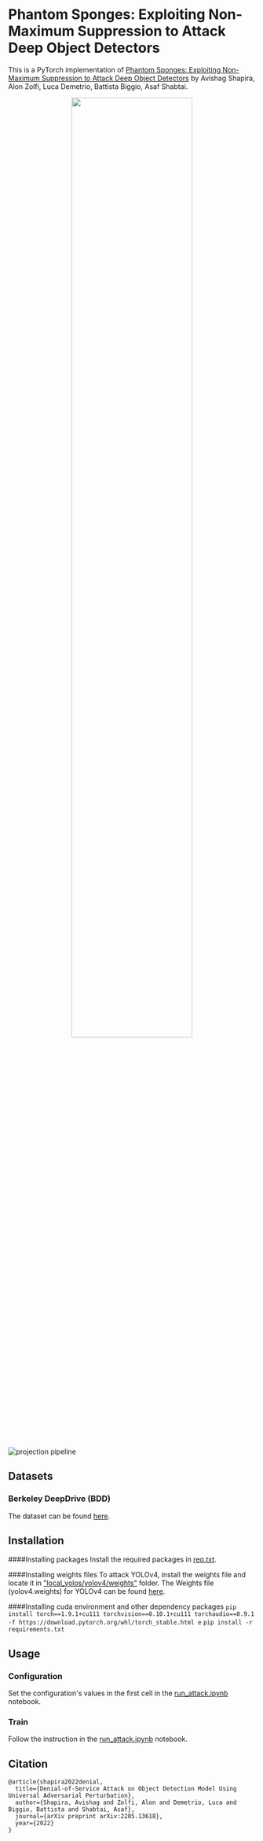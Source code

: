 # Phantom Sponges: Exploiting Non-Maximum Suppression to Attack Deep Object Detectors

This is a PyTorch implementation of [Phantom Sponges: Exploiting Non-Maximum Suppression to Attack Deep Object Detectors](https://arxiv.org/abs/2205.13618) by Avishag Shapira, Alon Zolfi, Luca Demetrio, Battista Biggio, Asaf Shabtai.

<p align="center">
<img src="https://github.com/AvishagS422/PhantomSponges/blob/main/images/intro.png" width=70% height=70% />
</p>

![projection pipeline](https://github.com/AvishagS422/PhantomSponges/blob/main/images/pipleline.png?raw=true)

## Datasets

### Berkeley DeepDrive (BDD)
The dataset can be found [here](https://doc.bdd100k.com/download.html#k-images).

## Installation
####Installing packages
Install the required packages in [req.txt](https://github.com/AvishagS422/PhantomSponges/tree/master/req.txt).

####Installing weights files
To attack YOLOv4, install the weights file and locate it in ["local_yolos/yolov4/weights"](https://github.com/AvishagS422/PhantomSponges/blob/master/local_yolos/yolov4/weights) folder.
The Weights file (yolov4.weights) for YOLOv4 can be found [here](https://github.com/WongKinYiu/PyTorch_YOLOv4).

####Installing cuda environment and other dependency packages
`pip install torch==1.9.1+cu111 torchvision==0.10.1+cu111 torchaudio==0.9.1 -f https://download.pytorch.org/whl/torch_stable.html
e`
`pip install -r requirements.txt`

## Usage

### Configuration
Set the configuration's values in the first cell in the [run_attack.ipynb](https://github.com/AvishagS422/PhantomSponges/blob/master/run_attack.ipynb) notebook.

### Train

Follow the instruction in the [run_attack.ipynb](https://github.com/AvishagS422/PhantomSponges/blob/master/run_attack.ipynb) notebook.

## Citation
```
@article{shapira2022denial,
  title={Denial-of-Service Attack on Object Detection Model Using Universal Adversarial Perturbation},
  author={Shapira, Avishag and Zolfi, Alon and Demetrio, Luca and Biggio, Battista and Shabtai, Asaf},
  journal={arXiv preprint arXiv:2205.13618},
  year={2022}
}
```
